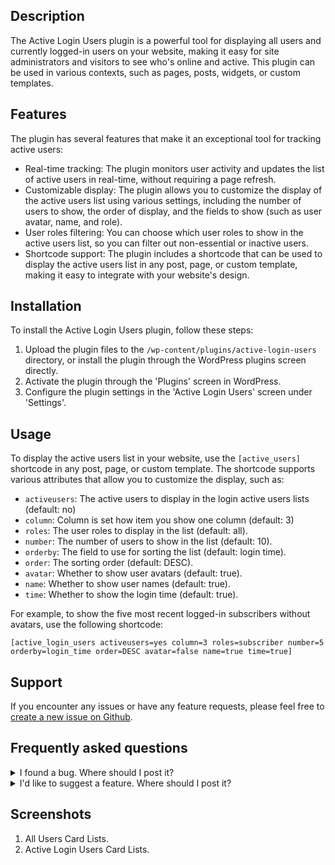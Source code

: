 ## Description

The Active Login Users plugin is a powerful tool for displaying all users and currently logged-in users on your website, making it easy for site administrators and visitors to see who's online and active. This plugin can be used in various contexts, such as pages, posts, widgets, or custom templates.

## Features
The plugin has several features that make it an exceptional tool for tracking active users:

* Real-time tracking: The plugin monitors user activity and updates the list of active users in real-time, without requiring a page refresh.
* Customizable display: The plugin allows you to customize the display of the active users list using various settings, including the number of users to show, the order of display, and the fields to show (such as user avatar, name, and role).
* User roles filtering: You can choose which user roles to show in the active users list, so you can filter out non-essential or inactive users.
* Shortcode support: The plugin includes a shortcode that can be used to display the active users list in any post, page, or custom template, making it easy to integrate with your website's design.

## Installation
To install the Active Login Users plugin, follow these steps:

1. Upload the plugin files to the `/wp-content/plugins/active-login-users` directory, or install the plugin through the WordPress plugins screen directly.
2. Activate the plugin through the 'Plugins' screen in WordPress.
3. Configure the plugin settings in the 'Active Login Users' screen under 'Settings'.

## Usage
To display the active users list in your website, use the `[active_users]` shortcode in any post, page, or custom template. The shortcode supports various attributes that allow you to customize the display, such as:

* `activeusers`: The active users to display in the login active users lists (default: no)
* `column`: Column is set how item you show one column (default: 3)
* `roles`: The user roles to display in the list (default: all).
* `number`: The number of users to show in the list (default: 10).
* `orderby`: The field to use for sorting the list (default: login time).
* `order`: The sorting order (default: DESC).
* `avatar`: Whether to show user avatars (default: true).
* `name`: Whether to show user names (default: true).
* `time`: Whether to show the login time (default: true).

For example, to show the five most recent logged-in subscribers without avatars, use the following shortcode:

`[active_login_users activeusers=yes column=3 roles=subscriber number=5 orderby=login_time order=DESC avatar=false name=true time=true]`

## Support
If you encounter any issues or have any feature requests, please feel free to [create a new issue on Github](https://github.com/sumanengbd/active-login-users).

## Frequently asked questions
<details>
<summary>I found a bug. Where should I post it?</summary>

Please use the issues section in the [GitHub-Repository](https://github.com/sumanengbd/active-login-users/issues).

I will most likely not maintain the forum support forum on wordpress.org. Anyway, other users might have an answer for you, so it's worth a shot.
</details>

<details>
<summary>I'd like to suggest a feature. Where should I post it?</summary>

Please post an issue in the [GitHub-Repository](https://github.com/sumanengbd/active-login-users/issues)
</details>

## Screenshots
1. All Users Card Lists.
2. Active Login Users Card Lists.